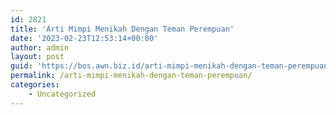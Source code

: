 ```yaml
---
id: 2821
title: 'Arti Mimpi Menikah Dengan Teman Perempuan'
date: '2023-02-23T12:53:14+00:00'
author: admin
layout: post
guid: 'https://bos.awn.biz.id/arti-mimpi-menikah-dengan-teman-perempuan/'
permalink: /arti-mimpi-menikah-dengan-teman-perempuan/
categories:
    - Uncategorized
---
```


